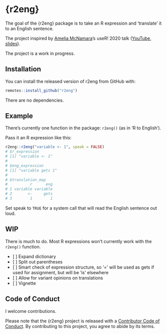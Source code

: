 
<!-- README.md is generated from README.Rmd. Please edit that file -->

# {r2eng}

<!-- badges: start -->

<!-- badges: end -->

The goal of the {r2eng} package is to take an R expression and
‘translate’ it to an English sentence.

The project inspired by [Amelia
McNamara](https://twitter.com/AmeliaMN)’s useR\! 2020 talk
([YouTube](https://www.youtube.com/watch?v=ckW9sSdIVAc),
[slides](https://www.amelia.mn/SpeakingR/#1)).

The project is a work in progress.

## Installation

You can install the released version of r2eng from GitHub with:

``` r
remotes::install_github("r2eng")
```

There are no dependencies.

## Example

There’s currently one function in the package: `r2eng()` (as in ‘R to
English’).

Pass it an R expression like this:

``` r
r2eng::r2eng("variable <- 1", speak = FALSE)
# $r_expression
# [1] "variable <- 1"
# 
# $eng_expression
# [1] "variable gets 1"
# 
# $translation_map
#          r      eng
# 1 variable variable
# 2       <-     gets
# 3        1        1
```

Set speak to `TRUE` for a system call that will read the English
sentence out loud.

## WIP

There is much to do. Most R expressions won’t currently work with the
`r2eng()` function.

  - \[ \] Expand dictionary
  - \[ \] Split out parentheses
  - \[ \] Smart check of expression structure, so ‘=’ will be used as
    gets if used for assignment, but will be ‘is’ elsewhere
  - \[ \] Allow for variant opinions on translations
  - \[ \] Vignette

## Code of Conduct

I welcome contributions.

Please note that the {r2eng} project is released with a [Contributor
Code of
Conduct](https://contributor-covenant.org/version/2/0/CODE_OF_CONDUCT.html).
By contributing to this project, you agree to abide by its terms.
